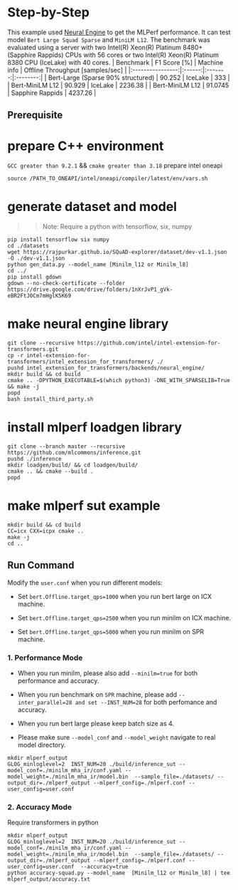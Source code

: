 Step-by-Step
============
This example used [Neural Engine](https://github.com/intel/intel-extension-for-transformers/tree/main/intel_extension_for_transformers/backends/neural_engine) to get the MLPerf performance. It can test model `Bert Large Squad Sparse` and `MiniLM L12`.
The benchmark was evaluated using a server with two Intel(R) Xeon(R) Platinum 8480+ (Sapphire Rappids) CPUs with 56 cores or two Intel(R) Xeon(R) Platinum 8380 CPU (IceLake) with 40 cores.
| Benchmark      | F1 Score [%] | Machine info  |  Offline Throughput [samples/sec]  |
|:----------------:|:------:|:-------:|:--------:|
| Bert-Large (Sparse 90% structured) | 90.252 | IceLake | 333 |
| Bert-MiniLM L12 | 90.929 | IceLake | 2236.38 |
| Bert-MiniLM L12 | 91.0745 | Sapphire Rappids | 4237.26 |
## Prerequisite

# prepare C++ environment
`GCC greater than 9.2.1` && `cmake greater than 3.18`
prepare intel oneapi
```
source /PATH_TO_ONEAPI/intel/oneapi/compiler/latest/env/vars.sh
```

# generate dataset and model
>> Note: Require a python with tensorflow, six, numpy
```
pip install tensorflow six numpy
cd ./datasets
wget https://rajpurkar.github.io/SQuAD-explorer/dataset/dev-v1.1.json -O ./dev-v1.1.json
python gen_data.py --model_name [Minilm_l12 or Minilm_l8]
cd ../
pip install gdown 
gdown --no-check-certificate --folder https://drive.google.com/drive/folders/1nXrJvP1_gVk-eBR2FtJ0Cm7mHglK5K69
```

# make neural engine library
```
git clone --recursive https://github.com/intel/intel-extension-for-transformers.git
cp -r intel-extension-for-transformers/intel_extension_for_transformers/ ./ 
pushd intel_extension_for_transformers/backends/neural_engine/
mkdir build && cd build
cmake .. -DPYTHON_EXECUTABLE=$(which python3) -DNE_WITH_SPARSELIB=True && make -j
popd
bash install_third_party.sh
```

# install mlperf loadgen library
```
git clone --branch master --recursive https://github.com/mlcommons/inference.git
pushd ./inference
mkdir loadgen/build/ && cd loadgen/build/
cmake .. && cmake --build .
popd
```

# make mlperf sut example
```
mkdir build && cd build
CC=icx CXX=icpx cmake ..
make -j
cd ..
```

## Run Command
Modify the `user.conf` when you run different models:

+ Set `bert.Offline.target_qps=1000` when you run bert large on ICX machine.

+ Set `bert.Offline.target_qps=2500` when you run minilm on ICX machine.

+ Set `bert.Offline.target_qps=5000` when you run minilm on SPR machine.

### 1. Performance Mode

+ When you run minilm, please also add `--minilm=true` for both performance and accuracy.

+ When you run benchmark on `SPR` machine, please add `--inter_parallel=28 and set --INST_NUM=28` for both perfomance and accuracy.

+ When you run bert large please keep batch size as 4.

+ Please make sure `--model_conf` and `--model_weight` navigate to real model directory.
```
mkdir mlperf_output
GLOG_minloglevel=2  INST_NUM=20 ./build/inference_sut --model_conf=./minilm_mha_ir/conf.yaml --model_weight=./minilm_mha_ir/model.bin  --sample_file=./datasets/ --output_dir=./mlperf_output --mlperf_config=./mlperf.conf --user_config=user.conf
```

### 2. Accuracy Mode
Require transformers in python
```
mkdir mlperf_output
GLOG_minloglevel=2  INST_NUM=20 ./build/inference_sut --model_conf=./minilm_mha_ir/conf.yaml --model_weight=./minilm_mha_ir/model.bin  --sample_file=./datasets/ --output_dir=./mlperf_output --mlperf_config=./mlperf.conf --user_config=user.conf  --accuracy=true
python accuracy-squad.py --model_name  [Minilm_l12 or Minilm_l8] | tee mlperf_output/accuracy.txt
```
